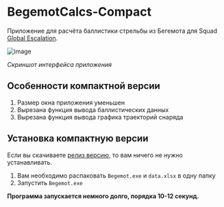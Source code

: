 # BegemotCalcs-Compact

Приложение для расчёта баллистики стрельбы из Бегемота для Squad [Global Escalation](https://steamcommunity.com/sharedfiles/filedetails/3014073690).

![image](https://github.com/user-attachments/assets/a81f0efa-d430-4698-8c34-ffd1bb39a983)

*Скриншот интерфейса приложения*

## Особенности компактной версии
1. Размер окна приложения уменьшен
2. Вырезана функция вывода баллистических данных
3. Вырезана функция вывода графика траекторий снаряда
   
## Установка компактную версии
Если вы скачиваете [релиз версию](https://github.com/FastGEUS/BegemotCalcs/releases/tag/v1.0), то вам ничего не нужно устанавливать. 
1. Вам необходимо распаковать `Begemot.exe` и `data.xlsx` в одну папку
2. Запустить `Begemot.exe`

**Программа запускается немного долго, порядка 10-12 секунд.**
